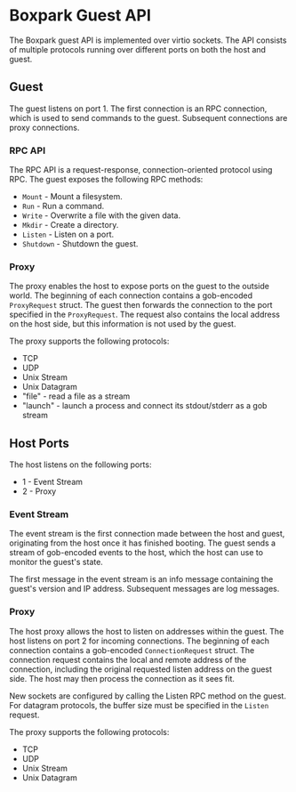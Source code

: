 # Boxpark Guest API

The Boxpark guest API is implemented over virtio sockets. The API consists of multiple protocols running over different
ports on both the host and guest.

## Guest

The guest listens on port 1. The first connection is an RPC connection, which is used to send commands to the guest. Subsequent connections are proxy connections.

### RPC API

The RPC API is a request-response, connection-oriented protocol using RPC. The guest exposes the following RPC methods:

- `Mount` - Mount a filesystem.
- `Run` - Run a command.
- `Write` - Overwrite a file with the given data.
- `Mkdir` - Create a directory.
- `Listen` - Listen on a port.
- `Shutdown` - Shutdown the guest.

### Proxy

The proxy enables the host to expose ports on the guest to the outside world. The beginning of each connection contains a gob-encoded `ProxyRequest` struct. The guest then forwards the connection to the port specified in the `ProxyRequest`. The request also contains the local address on the host side, but this information is not used by the guest.

The proxy supports the following protocols:

- TCP
- UDP
- Unix Stream
- Unix Datagram
- "file" - read a file as a stream
- "launch" - launch a process and connect its stdout/stderr as a gob stream

## Host Ports

The host listens on the following ports:

- 1 - Event Stream
- 2 - Proxy

### Event Stream

The event stream is the first connection made between the host and guest, originating from the host once it has finished
booting. The guest sends a stream of gob-encoded events to the host, which the host can use to monitor the guest's state.

The first message in the event stream is an info message containing the guest's version and IP address. Subsequent messages are log messages.

### Proxy

The host proxy allows the host to listen on addresses within the guest. The host listens on port 2 for incoming connections. The beginning of each connection contains a gob-encoded `ConnectionRequest` struct. The connection request
contains the local and remote address of the connection, including the original requested listen address on the guest side. The host may then process the connection as it sees fit.

New sockets are configured by calling the Listen RPC method on the guest. For datagram protocols, the buffer size must 
be specified in the `Listen` request.

The proxy supports the following protocols:

- TCP
- UDP
- Unix Stream
- Unix Datagram
